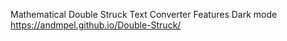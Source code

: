 Mathematical Double Struck Text Converter
Features Dark mode
https://andmpel.github.io/Double-Struck/

